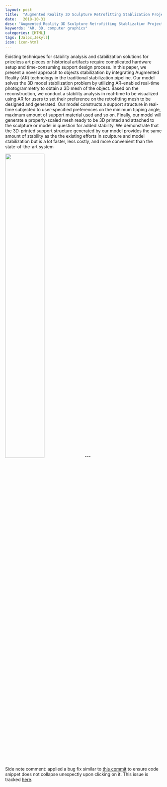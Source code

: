 ```yaml
---
layout: post
title:  "Augmented Reality 3D Sculpture Retrofitting Stablization Project"
date:   2018-10-31
desc: "Augmented Reality 3D Sculpture Retrofitting Stablization Project"
keywords: "AR, 3D, computer graphics"
categories: [HTML]
tags: [Jalpc,Jekyll]
icon: icon-html
---
```


Existing techniques for stability analysis and stabilization solutions for priceless art pieces or historical artifacts require complicated hardware setup and time-consuming support design process. In this paper, we present a novel approach to objects stabilization by integrating Augmented Reality (AR) technology in the traditional stabilization pipeline. Our model solves the 3D model stabilization problem by utilizing AR-enabled real-time photogrammetry to obtain a 3D mesh of the object. Based on the reconstruction, we conduct a stability analysis in real-time to be visualized using AR for users to set their preference on the retrofitting mesh to be designed and generated. Our model constructs a support structure in real-time subjected to user-specified preferences on the minimum tipping angle, maximum amount of support material used and so on. Finally, our model will generate a properly-scaled mesh ready to be 3D printed and attached to the sculpture or model in question for added stability. We demonstrate that the 3D-printed support structure generated by our model provides the same amount of stability as the the existing efforts in sculpture and model stabilization but is a lot faster, less costly, and more convenient than the state-of-the-art system



<img src = "{{site.img_path}}/ARproj/image5.png" width="50%"> 
---



Side note comment: applied a bug fix similar to [this commit](https://github.com/Atlas7/atlas7.github.io/commit/6659f4a47f6ec66987adb0f683a9c6f3842252ae#diff-818954a41dbfb01af70050a459c603b9) to ensure code snippet does not collapse unexpectly upon clicking on it. This issue is tracked [here](https://github.com/jarrekk/Jalpc/issues/97).